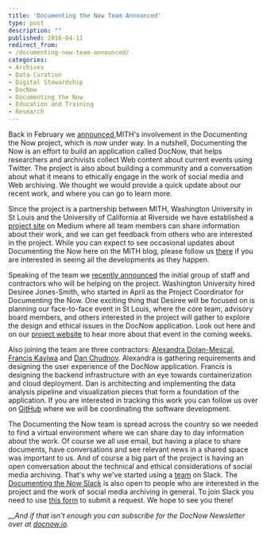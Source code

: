```yaml
---
title: 'Documenting the Now Team Announced'
type: post
description: ""
published: 2016-04-11
redirect_from: 
- /documenting-now-team-announced/
categories:
- Archives
- Data Curation
- Digital Stewardship
- DocNow
- Documenting the Now
- Education and Training
- Research
---
```

Back in February we [announced ](http://mith.umd.edu/introducing-documenting-the-now/)MITH's involvement in the Documenting the Now project, which is now under way. In a nutshell, Documenting the Now is an effort to build an application called DocNow, that helps researchers and archivists collect Web content about current events using Twitter. The project is also about building a community and a conversation about what it means to ethically engage in the work of social media and Web archiving. We thought we would provide a quick update about our recent work, and where you can go to learn more.

Since the project is a partnership between MITH, Washington University in St Louis and the University of California at Riverside we have established a [project site](http://news.docnow.io) on Medium where all team members can share information about their work, and we can get feedback from others who are interested in the project. While you can expect to see occasional updates about Documenting the Now here on the MITH blog, please follow us [there](http://news.docnow.io) if you are interested in seeing all the developments as they happen.

Speaking of the team we [recently announced](https://news.docnow.io/building-docnow-the-team-4349e096b90#.89ib5pd1m) the initial group of staff and contractors who will be helping on the project. Washington University hired Desiree Jones-Smith, who started in April as the Project Coordinator for Documenting the Now. One exciting thing that Desiree will be focused on is planning our face-to-face event in St Louis, where the core team, advisory board members, and others interested in the project will gather to explore the design and ethical issues in the DocNow application. Look out here and on our [project website](http://news.docnow.io) to hear more about that event in the coming weeks.

Also joining the team are three contractors: [Alexandra Dolan-Mescal](https://twitter.com/fromADMwithlove), [Francis Kayiwa](https://twitter.com/kayiwa) and [Dan Chudnov](https://twitter.com/dchud). Alexandra is gathering requirements and designing the user experience of the DocNow application. Francis is designing the backend infrastructure with an eye towards containerization and cloud deployment. Dan is architecting and implementing the data analysis pipeline and visualization pieces that form a foundation of the application. If you are interested in tracking this work you can follow us over on [GitHub](http://github.com/docnow) where we will be coordinating the software development.

The Documenting the Now team is spread across the country so we needed to find a virtual environment where we can share day to day information about the work. Of course we all use email, but having a place to share documents, have conversations and see relevant news in a shared space was important to us. And of course a big part of the project is having an open conversation about the technical and ethical considerations of social media archiving. That's why we've started using a [team](http://docnowteam.slack.com) on Slack. The [Documenting the Now Slack](http://docnowteam.slack.com/) is also open to people who are interested in the project and the work of social media archiving in general. To join Slack you need to use [this form](https://docs.google.com/forms/d/1Wk0JdF2Cty2VHMqpf_QlJXVKQdUtfeeFhaYRben3qaM/viewform) to submit a request. We hope to see you there!

_\_\_And if that isn't enough you can subscribe for the DocNow Newsletter over at [docnow.io](http://www.docnow.io)._
